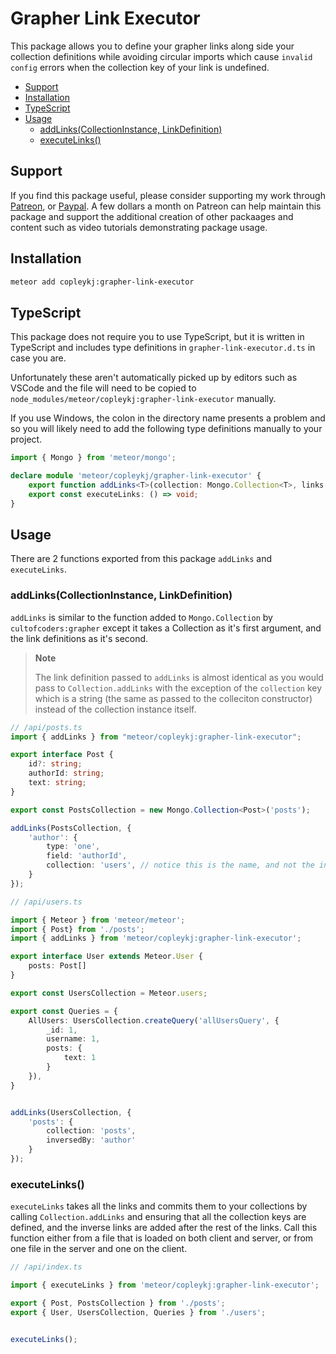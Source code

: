 # Grapher Link Executor

This package allows you to define your grapher links along side your collection definitions while avoiding circular imports which cause `invalid config` errors when the collection key of your link is undefined.

- [Support](#support)
- [Installation](#installation)
- [TypeScript](#typescript)
- [Usage](#usage)
  - [addLinks(CollectionInstance, LinkDefinition)](#addlinkscollectioninstance-linkdefinition)
  - [executeLinks()](#executelinks)

## Support

If you find this package useful, please consider supporting my work through [Patreon](https://www.patreon.com/copleykj), or [Paypal](https://paypal.me/copleykj). A few dollars a month on Patreon can help maintain this package and support the additional creation of other packaages and content such as video tutorials demonstrating package usage.

## Installation

```sh
meteor add copleykj:grapher-link-executor
```

## TypeScript

This package does not require you to use TypeScript, but it is written in TypeScript and includes type definitions in `grapher-link-executor.d.ts` in case you are.

Unfortunately these aren't automatically picked up by editors such as VSCode and the file will need to be copied to `node_modules/meteor/copleykj:grapher-link-executor` manually.

If you use Windows, the colon in the directory name presents a problem and so you will likely need to add the following type definitions manually to your project.

```ts
import { Mongo } from 'meteor/mongo';

declare module 'meteor/copleykj/grapher-link-executor' {
    export function addLinks<T>(collection: Mongo.Collection<T>, links: object): void;
    export const executeLinks: () => void;
}

```

## Usage

There are 2 functions exported from this package `addLinks` and `executeLinks`.

### addLinks(CollectionInstance, LinkDefinition)

`addLinks` is similar to the function added to `Mongo.Collection` by `cultofcoders:grapher` except it takes a Collection as it's first argument, and the link definitions as it's second.

> **Note**
>
>The link definition passed to `addLinks` is almost identical as you would pass to `Collection.addLinks` with the exception of the `collection` key which is a string (the same as passed to the colleciton constructor) instead of the collection instance itself.

```ts
// /api/posts.ts
import { addLinks } from "meteor/copleykj:grapher-link-executor";

export interface Post {
    id?: string;
    authorId: string;
    text: string;
}

export const PostsCollection = new Mongo.Collection<Post>('posts');

addLinks(PostsCollection, {
    'author': {
        type: 'one',
        field: 'authorId',
        collection: 'users', // notice this is the name, and not the instance
    }
});
```

```ts
// /api/users.ts

import { Meteor } from 'meteor/meteor';
import { Post} from './posts';
import { addLinks } from 'meteor/copleykj:grapher-link-executor';

export interface User extends Meteor.User {
    posts: Post[]
}

export const UsersCollection = Meteor.users;

export const Queries = {
    AllUsers: UsersCollection.createQuery('allUsersQuery', {
        _id: 1,
        username: 1,
        posts: {
            text: 1
        }
    }),
}


addLinks(UsersCollection, {
    'posts': {
        collection: 'posts',
        inversedBy: 'author'
    }
});
```

### executeLinks()

`executeLinks` takes all the links and commits them to your collections by calling `Collection.addLinks` and ensuring that all the collection keys are defined, and the inverse links are added after the rest of the links. Call this function either from a file that is loaded on both client and server, or from one file in the server and one on the client.

```ts
// /api/index.ts

import { executeLinks } from 'meteor/copleykj:grapher-link-executor';

export { Post, PostsCollection } from './posts';
export { User, UsersCollection, Queries } from './users';


executeLinks();
```
